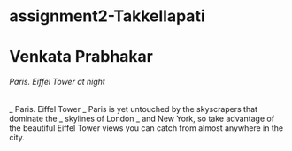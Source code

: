 # assignment2-Takkellapati
# Venkata Prabhakar
###### Paris. Eiffel Tower at night 
_ Paris. Eiffel Tower _ Paris is yet untouched by the skyscrapers that dominate the _ skylines of London _ and New York, so take advantage of the beautiful Eiffel Tower views you can catch from almost anywhere in the city.